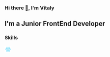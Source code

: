 ### Hi there 👋, I'm Vitaly
## I'm a Junior FrontEnd Developer

### Skills
<img align="left" alt="react" width="22px" src="https://raw.githubusercontent.com/github/explore/80688e429a7d4ef2fca1e82350fe8e3517d3494d/topics/react/react.png" />
